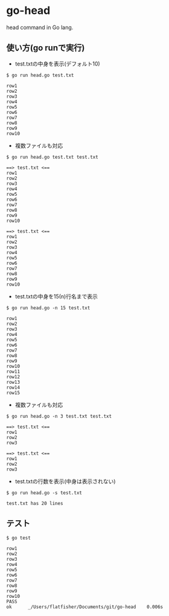 # go-head
head command in Go lang.

## 使い方(go runで実行)
- test.txtの中身を表示(デフォルト10)

```
$ go run head.go test.txt

row1
row2
row3
row4
row5
row6
row7
row8
row9
row10
```

- 複数ファイルも対応

```
$ go run head.go test.txt test.txt

==> test.txt <==
row1
row2
row3
row4
row5
row6
row7
row8
row9
row10

==> test.txt <==
row1
row2
row3
row4
row5
row6
row7
row8
row9
row10
```

- test.txtの中身を15(n)行名まで表示

```
$ go run head.go -n 15 test.txt

row1
row2
row3
row4
row5
row6
row7
row8
row9
row10
row11
row12
row13
row14
row15
```

- 複数ファイルも対応

```
$ go run head.go -n 3 test.txt test.txt

==> test.txt <==
row1
row2
row3

==> test.txt <==
row1
row2
row3
```

- test.txtの行数を表示(中身は表示されない)

```
$ go run head.go -s test.txt

test.txt has 20 lines
```

## テスト

```
$ go test

row1
row2
row3
row4
row5
row6
row7
row8
row9
row10
PASS
ok  	_/Users/flatfisher/Documents/git/go-head	0.006s
```
